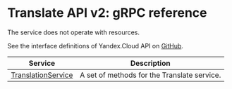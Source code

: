 # Translate API v2: gRPC reference
The service does not operate with resources.

See the interface definitions of Yandex.Cloud API on [GitHub](https://github.com/yandex-cloud/cloudapi).

Service | Description
--- | ---
[TranslationService](./translation_service.md) | A set of methods for the Translate service.
